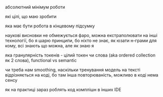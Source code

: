 абсолютний мінімум роботи

які цілі, що маю зробити

яка має бути робота в кінцевому підсумку



наукові висновки не обмежується фаро, можна екстраполювати на інші технології, бо я шарю принципи, бо ніхто не знає, як юзати н-грами для кому, всі знають що можна, але як знаю я



яка гранулярність токенів - цілий токен чи слова (aka ordered collection як 2 слова), functional vs semantic

чи треба нам smoothing, наскільки тренування модель на тексті відрізняється на коді, бо там інша повторюваність, можливо в коді нема сенсу



як на практиці зараз роблять код комплішн в інших IDE